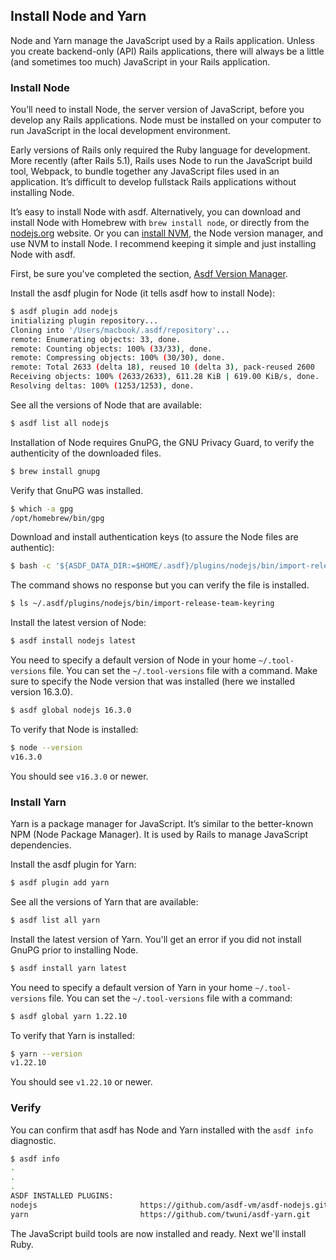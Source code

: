 ## Install Node and Yarn

Node and Yarn manage the JavaScript used by a Rails application. Unless you create backend-only (API) Rails applications, there will always be a little (and sometimes too much) JavaScript in your Rails application.

### Install Node

You’ll need to install Node, the server version of JavaScript, before you develop any Rails applications. Node must be installed on your computer to run JavaScript in the local development environment.

Early versions of Rails only required the Ruby language for development. More recently (after Rails 5.1), Rails uses Node to run the JavaScript build tool, Webpack, to bundle together any JavaScript files used in an application. It’s difficult to develop fullstack Rails applications without installing Node.

It’s easy to install Node with asdf. Alternatively, you can download and install Node with Homebrew with `brew install node`, or directly from the [nodejs.org](https://nodejs.org/) website. Or you can [install NVM](https://github.com/nvm-sh/nvm), the Node version manager, and use NVM to install Node. I recommend keeping it simple and just installing Node with asdf.

First, be sure you've completed the section, [Asdf Version Manager](/rubyonrails/5.html).

Install the asdf plugin for Node (it tells asdf how to install Node):

```bash
$ asdf plugin add nodejs
initializing plugin repository...
Cloning into '/Users/macbook/.asdf/repository'...
remote: Enumerating objects: 33, done.
remote: Counting objects: 100% (33/33), done.
remote: Compressing objects: 100% (30/30), done.
remote: Total 2633 (delta 18), reused 10 (delta 3), pack-reused 2600
Receiving objects: 100% (2633/2633), 611.28 KiB | 619.00 KiB/s, done.
Resolving deltas: 100% (1253/1253), done.
```

See all the versions of Node that are available:

```bash
$ asdf list all nodejs
```

Installation of Node requires GnuPG, the GNU Privacy Guard, to verify the authenticity of the downloaded files.

```bash
$ brew install gnupg
```

Verify that GnuPG was installed.

```bash
$ which -a gpg
/opt/homebrew/bin/gpg
```

Download and install authentication keys (to assure the Node files are authentic):

```bash
$ bash -c '${ASDF_DATA_DIR:=$HOME/.asdf}/plugins/nodejs/bin/import-release-team-keyring'
```

The command shows no response but you can verify the file is installed.

```bash
$ ls ~/.asdf/plugins/nodejs/bin/import-release-team-keyring
```

Install the latest version of Node:

```bash
$ asdf install nodejs latest
```

You need to specify a default version of Node in your home `~/.tool-versions` file. You can set the `~/.tool-versions` file with a command. Make sure to specify the Node version that was installed (here we installed version 16.3.0).

```bash
$ asdf global nodejs 16.3.0
```

To verify that Node is installed:
```bash
$ node --version
v16.3.0
```

You should see `v16.3.0` or newer.

### Install Yarn

Yarn is a package manager for JavaScript. It’s similar to the better-known NPM (Node Package Manager). It is used by Rails to manage JavaScript dependencies.

Install the asdf plugin for Yarn:

```bash
$ asdf plugin add yarn
```

See all the versions of Yarn that are available:

```bash
$ asdf list all yarn
```

Install the latest version of Yarn. You'll get an error if you did not install GnuPG prior to installing Node.

```bash
$ asdf install yarn latest
```

You need to specify a default version of Yarn in your home `~/.tool-versions` file. You can set the `~/.tool-versions` file with a command:

```bash
$ asdf global yarn 1.22.10
```

To verify that Yarn is installed:

```bash
$ yarn --version
v1.22.10
```

You should see `v1.22.10` or newer.

### Verify

You can confirm that asdf has Node and Yarn installed with the `asdf info` diagnostic.

```bash
$ asdf info
.
.
.
ASDF INSTALLED PLUGINS:
nodejs                       https://github.com/asdf-vm/asdf-nodejs.git
yarn                         https://github.com/twuni/asdf-yarn.git
```

The JavaScript build tools are now installed and ready. Next we'll install Ruby.
